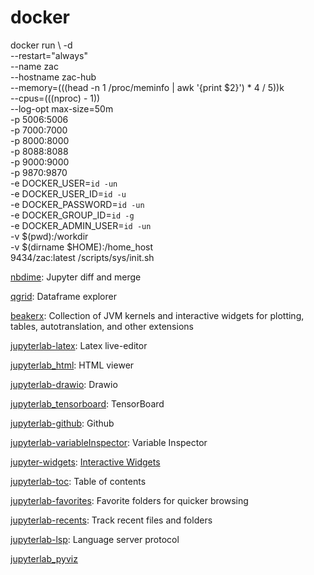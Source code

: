 # docker

docker run \ 
    -d \
    --restart="always" \
    --name zac \
    --hostname zac-hub \
    --memory=$(($(head -n 1 /proc/meminfo | awk '{print $2}') * 4 / 5))k \
    --cpus=$(($(nproc) - 1)) \
    --log-opt max-size=50m \
    -p 5006:5006 \
    -p 7000:7000 \
    -p 8000:8000 \
    -p 8088:8088 \
    -p 9000:9000 \
    -p 9870:9870 \
    -e DOCKER_USER=`id -un` \
    -e DOCKER_USER_ID=`id -u` \
    -e DOCKER_PASSWORD=`id -un` \
    -e DOCKER_GROUP_ID=`id -g` \
    -e DOCKER_ADMIN_USER=`id -un` \
    -v $(pwd):/workdir \
    -v $(dirname $HOME):/home_host \
    9434/zac:latest /scripts/sys/init.sh

[nbdime](https://github.com/jupyter/nbdime): Jupyter diff and merge

[qgrid](https://github.com/quantopian/qgrid): Dataframe explorer

[beakerx](https://github.com/twosigma/beakerx): Collection of JVM kernels and interactive widgets for plotting, tables, autotranslation, and other extensions

[jupyterlab-latex](https://github.com/jupyterlab/jupyterlab-latex): Latex live-editor

[jupyterlab_html](https://github.com/mflevine/jupyterlab_html): HTML viewer

[jupyterlab-drawio](https://github.com/QuantStack/jupyterlab-drawio): Drawio

[jupyterlab_tensorboard](jupyterlab_tensorboard): TensorBoard

[jupyterlab-github](https://github.com/jupyterlab/jupyterlab-github): Github

[jupyterlab-variableInspector](https://github.com/lckr/jupyterlab-variableInspector): Variable Inspector

[jupyter-widgets](https://github.com/jupyter-widgets/ipywidgets/blob/master/docs/source/user_install.md): [Interactive Widgets](https://github.com/jupyter-widgets/ipywidgets/blob/master/docs/source/examples/Index.ipynb)

[jupyterlab-toc](https://github.com/jupyterlab/jupyterlab-toc): Table of contents

[jupyterlab-favorites](https://github.com/tslaton/jupyterlab-favorites): Favorite folders for quicker browsing

[jupyterlab-recents](https://github.com/tslaton/jupyterlab-recents): Track recent files and folders

[jupyterlab-lsp](https://github.com/krassowski/jupyterlab-lsp): Language server protocol

[jupyterlab_pyviz](https://github.com/holoviz/pyviz_comms)


